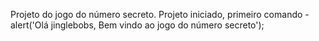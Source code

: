 Projeto do jogo do número secreto.
Projeto iniciado, primeiro comando  -  alert('Olá jinglebobs, Bem vindo ao jogo do número secreto');
